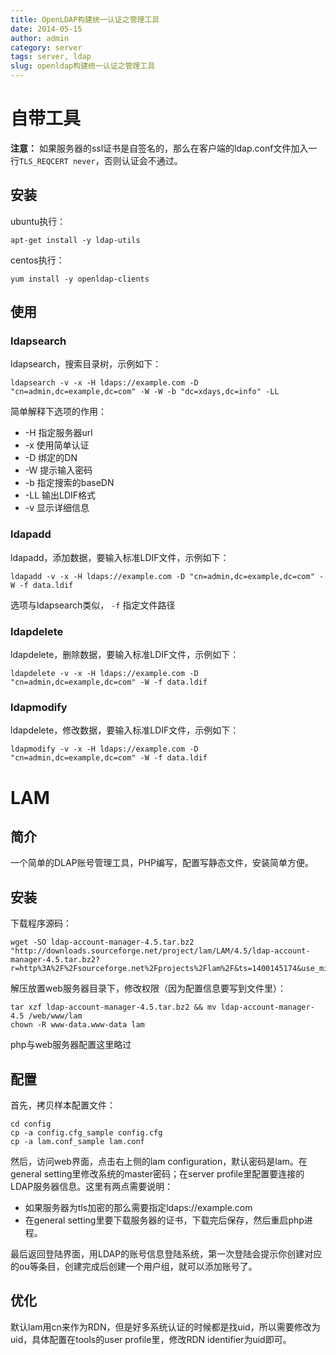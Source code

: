 ```yaml
---
title: OpenLDAP构建统一认证之管理工具
date: 2014-05-15
author: admin
category: server
tags: server, ldap
slug: openldap构建统一认证之管理工具
---
```


自带工具
========

**注意：** 如果服务器的ssl证书是自签名的，那么在客户端的ldap.conf文件加入一行`TLS_REQCERT never`，否则认证会不通过。

安装
----

ubuntu执行：

    apt-get install -y ldap-utils

centos执行：

    yum install -y openldap-clients

使用
----

### ldapsearch

ldapsearch，搜索目录树，示例如下：

    ldapsearch -v -x -H ldaps://example.com -D "cn=admin,dc=example,dc=com" -W -W -b "dc=xdays,dc=info" -LL

简单解释下选项的作用： 

* -H 指定服务器url
* -x 使用简单认证
* -D 绑定的DN
* -W 提示输入密码
* -b 指定搜索的baseDN
* -LL 输出LDIF格式
* -v 显示详细信息

### ldapadd

ldapadd，添加数据，要输入标准LDIF文件，示例如下：

    ldapadd -v -x -H ldaps://example.com -D "cn=admin,dc=example,dc=com" -W -f data.ldif

选项与ldapsearch类似， `-f` 指定文件路径

### ldapdelete

ldapdelete，删除数据，要输入标准LDIF文件，示例如下：

    ldapdelete -v -x -H ldaps://example.com -D "cn=admin,dc=example,dc=com" -W -f data.ldif

### ldapmodify

ldapdelete，修改数据，要输入标准LDIF文件，示例如下： 

    ldapmodify -v -x -H ldaps://example.com -D "cn=admin,dc=example,dc=com" -W -f data.ldif

LAM
===

简介
----

一个简单的DLAP账号管理工具，PHP编写，配置写静态文件，安装简单方便。

安装
----

下载程序源码：

    wget -SO ldap-account-manager-4.5.tar.bz2 "http://downloads.sourceforge.net/project/lam/LAM/4.5/ldap-account-manager-4.5.tar.bz2?r=http%3A%2F%2Fsourceforge.net%2Fprojects%2Flam%2F&ts=1400145174&use_mirror=jaist"

解压放置web服务器目录下，修改权限（因为配置信息要写到文件里）：

    tar xzf ldap-account-manager-4.5.tar.bz2 && mv ldap-account-manager-4.5 /web/www/lam
    chown -R www-data.www-data lam

php与web服务器配置这里略过

配置
----

首先，拷贝样本配置文件：

    cd config
    cp -a config.cfg_sample config.cfg
    cp -a lam.conf_sample lam.conf

然后，访问web界面，点击右上侧的lam
configuration，默认密码是lam。在general
setting里修改系统的master密码；在server
profile里配置要连接的LDAP服务器信息。这里有两点需要说明：

-   如果服务器为tls加密的那么需要指定ldaps://example.com
-   在general
    setting里要下载服务器的证书，下载完后保存，然后重启php进程。

最后返回登陆界面，用LDAP的账号信息登陆系统，第一次登陆会提示你创建对应的ou等条目，创建完成后创建一个用户组，就可以添加账号了。

优化
----

默认lam用cn来作为RDN，但是好多系统认证的时候都是找uid，所以需要修改为uid，具体配置在tools的user
profile里，修改RDN identifier为uid即可。
